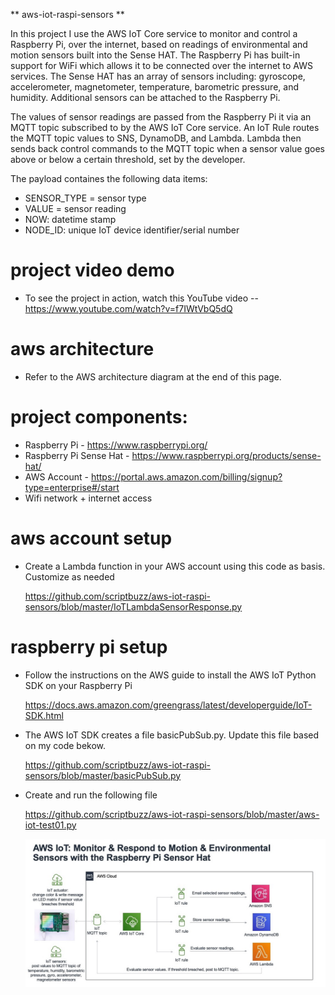 ** aws-iot-raspi-sensors **

  In this project I use the AWS IoT Core service to monitor and control a Raspberry Pi, over the internet, based on readings of environmental and motion sensors built into the Sense HAT. The Raspberry Pi has built-in support for WiFi which allows it to be connected over the internet to AWS services. The Sense HAT has an array of sensors including: gyroscope, accelerometer, magnetometer, temperature, barometric pressure, and humidity. Additional sensors can be attached to the Raspberry Pi. 
  
  The values of sensor readings are passed from the Raspberry Pi it via an MQTT topic subscribed to by the AWS IoT Core service. An IoT Rule routes the MQTT topic values to SNS, DynamoDB, and Lambda. Lambda then sends back control commands to the MQTT topic when a sensor value goes above or below a certain threshold, set by the developer.
  
  The payload containes the following data items:
  * SENSOR_TYPE = sensor type
  * VALUE = sensor reading
  * NOW: datetime stamp
  * NODE_ID: unique IoT device identifier/serial number

# project video demo
- To see the project in action, watch this YouTube video
-- https://www.youtube.com/watch?v=f7IWtVbQ5dQ

# aws architecture
- Refer to the AWS architecture diagram at the end of this page. 

# project components:
   * Raspberry Pi - https://www.raspberrypi.org/
   * Raspberry Pi Sense Hat - https://www.raspberrypi.org/products/sense-hat/
   * AWS Account - https://portal.aws.amazon.com/billing/signup?type=enterprise#/start
   * Wifi network + internet access

# aws account setup

- Create a Lambda function in your AWS account using this code as basis. Customize as needed

  https://github.com/scriptbuzz/aws-iot-raspi-sensors/blob/master/IoTLambdaSensorResponse.py

# raspberry pi setup

- Follow the instructions on the AWS guide to install the AWS IoT Python SDK on your Raspberry Pi

  https://docs.aws.amazon.com/greengrass/latest/developerguide/IoT-SDK.html


- The AWS IoT SDK creates a file basicPubSub.py. Update this file based on my code bekow.

  https://github.com/scriptbuzz/aws-iot-raspi-sensors/blob/master/basicPubSub.py

- Create and run the following file

  https://github.com/scriptbuzz/aws-iot-raspi-sensors/blob/master/aws-iot-test01.py


  ![GitHub Logo](mbx-aws-iot-raspi-sensors.jpg)

